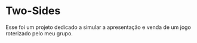 # Two-Sides
Esse foi um projeto dedicado a simular a apresentação e venda de um jogo roterizado pelo meu grupo.
